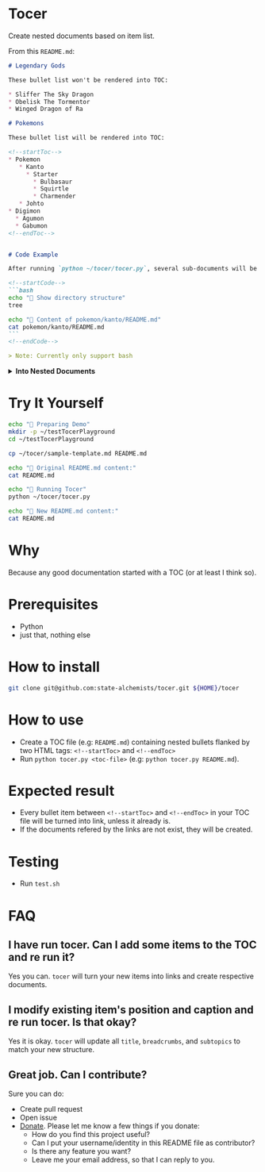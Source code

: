 # Tocer

Create nested documents based on item list.

From this `README.md`:

````md
# Legendary Gods

These bullet list won't be rendered into TOC:

* Sliffer The Sky Dragon
* Obelisk The Tormentor
* Winged Dragon of Ra

# Pokemons

These bullet list will be rendered into TOC:

<!--startToc-->
* Pokemon
   * Kanto
     * Starter
       * Bulbasaur
       * Squirtle
       * Charmender
   * Johto
* Digimon
  * Agumon
  * Gabumon
<!--endToc-->


# Code Example

After running `python ~/tocer/tocer.py`, several sub-documents will be created:

<!--startCode-->
```bash
echo "🐶 Show directory structure"
tree

echo "🐶 Content of pokemon/kanto/README.md"
cat pokemon/kanto/README.md
```
<!--endCode-->

> Note: Currently only support bash
````

<details>
<summary>
<b>Into Nested Documents</b>
</summary>

`````md
# Legendary Gods

These bullet list won't be rendered into TOC:

* Sliffer The Sky Dragon
* Obelisk The Tormentor
* Winged Dragon of Ra

# Pokemons

These bullet list will be rendered into TOC:

<!--startToc-->
* [Pokemon](pokemon/README.md)
   * [Kanto](pokemon/kanto/README.md)
     * [Starter](pokemon/kanto/starter/README.md)
       * [Bulbasaur](pokemon/kanto/starter/bulbasaur.md)
       * [Squirtle](pokemon/kanto/starter/squirtle.md)
       * [Charmender](pokemon/kanto/starter/charmender.md)
   * [Johto](pokemon/johto.md)
* [Digimon](digimon/README.md)
  * [Agumon](digimon/agumon.md)
  * [Gabumon](digimon/gabumon.md)
<!--endToc-->


# Code Example

After running `python ~/tocer/tocer.py`, several sub-documents will be created:

<!--startCode-->
```bash
echo "🐶 Show directory structure"
tree

echo "🐶 Content of pokemon/kanto/README.md"
cat pokemon/kanto/README.md
```

````
🐶 Show directory structure
.
├── README.md
├── digimon
│   ├── README.md
│   ├── agumon.md
│   └── gabumon.md
└── pokemon
    ├── README.md
    ├── johto.md
    └── kanto
        ├── README.md
        └── starter
            ├── README.md
            ├── bulbasaur.md
            ├── charmender.md
            └── squirtle.md

4 directories, 11 files
🐶 Content of pokemon/kanto/README.md
<!--startTocheader-->
[🏠](../../README.md) > [Pokemon](../README.md)
# Kanto
<!--endTocheader-->

TODO: Write about `Kanto`

<!--startTocsubtopic-->
# Sub-topics
* [Starter](starter/README.md)
  * [Bulbasaur](starter/bulbasaur.md)
  * [Squirtle](starter/squirtle.md)
  * [Charmender](starter/charmender.md)
<!--endTocsubtopic-->
````
<!--endCode-->

> Note: Currently only support bash
`````
</details>


# Try It Yourself

```bash
echo "🐶 Preparing Demo"
mkdir -p ~/testTocerPlayground
cd ~/testTocerPlayground

cp ~/tocer/sample-template.md README.md

echo "🐶 Original README.md content:"
cat README.md

echo "🐶 Running Tocer"
python ~/tocer/tocer.py

echo "🐶 New README.md content:"
cat README.md
```

# Why

Because any good documentation started with a TOC (or at least I think so).

# Prerequisites

* Python
* just that, nothing else

# How to install

```bash
git clone git@github.com:state-alchemists/tocer.git ${HOME}/tocer
```

# How to use

* Create a TOC file (e.g: `README.md`) containing nested bullets flanked by two HTML tags: `<!--startToc>` and `<!--endToc>`
* Run `python tocer.py <toc-file>` (e.g: `python tocer.py README.md`).

# Expected result

* Every bullet item between `<!--startToc>` and `<!--endToc>` in your TOC file will be turned into link, unless it already is.
* If the documents refered by the links are not exist, they will be created.

# Testing

* Run `test.sh`

# FAQ

## I have run tocer. Can I add some items to the TOC and re run it?

Yes you can. `tocer` will turn your new items into links and create respective documents.

## I modify existing item's position and caption and re run tocer. Is that okay?

Yes it is okay. `tocer` will update all `title`, `breadcrumbs`, and `subtopics` to match your new structure.

## Great job. Can I contribute?

Sure you can do:

* Create pull request
* Open issue
* [Donate](https://www.paypal.com/paypalme/gofrendi). Please let me know a few things if you donate:
  * How do you find this project useful?
  * Can I put your username/identity in this README file as contributor?
  * Is there any feature you want?
  * Leave me your email address, so that I can reply to you.